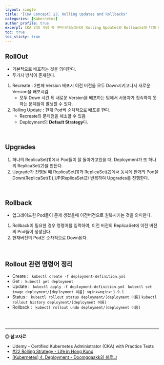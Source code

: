 ```yaml
---
layout: single
title: "[CKA Concept] 23. Rolling Updates and Rollbacks"
categories: [Kubernetes]
author_profile: true
excerpt: CKA 강의 개념 중 쿠버네티스에서의 Rolling Updates와 Rollbacks에 대해 정리한다. 
toc: true
toc_sticky: true
---
```


## RollOut
- 기본적으로 배포하는 것을 의미한다.
- 두가지 방식이 존재한다.
1. Recreate : 2번째 Version 배포시 이전 버전을 모두 Down시키고나서 새로운 Version을 배포시킴.
    - 모두 Down 시킨 뒤 새로운 Version을 배포하는 텀에서 사용자가 접속하지 못하는 문제점이 발생할 수 있다.  
2. Rolling Update : 한개 Pod씩 순차적으로 배포를 한다.
    - Recreate의 문제점을 해소할 수 있음
    - Deployment의 **Default Strategy**다.

<br>

## Upgrades
1. 하나의 ReplicaSet(1)에서 Pod들이 잘 돌아가고있을 때, Deployment가 또 하나의 ReplicaSet(2)을 만든다.
2. Upgrade가 진행될 때 ReplicaSet(1)과 ReplicaSet(2)에서 동시에 한개의 Pod을 Down(ReplicaSet(1)),UP(ReplicaSet(2) 반복하여 Upgrades를 진행한다.

<br>

## Rollback
- 업그레이드한 Pod들이 문제 생겼을때 이전버전으로 원복시키는 것을 의미한다.
1. Rollback이 필요한 경우 명령어를 입력하여, 이전 버전의 ReplicaSet에 이전 버전의 Pod들이 생성된다.
2. 현재버전의 Pod은 순차적으로 Down된다.

<br>

## Rollout 관련 명령어 정리

- Create : ``` kubectl create -f deployment-definition.yml```
- Get : ``` kubectl get deployment```
- Update : ``` kubectl apply -f deployment-definition.yml```
            ``` kubectl set image deployment/[deployment 이름] nginx=nginx:1.9.1```
- Status : ``` kubectl rollout status deployment/[deployment 이름]```
            ```kubectl rollout history deployment/[deployment 이름]```
- Rollback : ``` kubectl rollout undo deployment/[deployment 이름]```





<br><br>

------------------
**◎ 참고자료**
- Udemy - Certified Kubernetes Administrator (CKA) with Practice Tests
- [#22 Rolling Strategy - Life in Hong Kong](https://blog.naver.com/ijoos/222163357918)
- [[Kubernetes] 4. Deployment - Doomggaakk의 블로그](https://blog.naver.com/ijoos/222163357918)

